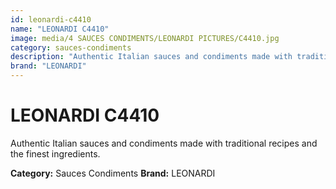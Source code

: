 ```yaml
---
id: leonardi-c4410
name: "LEONARDI C4410"
image: media/4 SAUCES CONDIMENTS/LEONARDI PICTURES/C4410.jpg
category: sauces-condiments
description: "Authentic Italian sauces and condiments made with traditional recipes and the finest ingredients."
brand: "LEONARDI"
---
```


# LEONARDI C4410

Authentic Italian sauces and condiments made with traditional recipes and the finest ingredients.

**Category:** Sauces Condiments
**Brand:** LEONARDI
